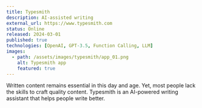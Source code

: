 ```yaml
---
title: Typesmith
description: AI-assisted writing
external_url: https://www.typesmith.com
status: Online
released: 2024-03-01
published: true
technologies: [OpenAI, GPT-3.5, Function Calling, LLM]
images:
  - path: /assets/images/typesmith/app_01.png
    alt: Typesmith app
    featured: true
---
```


Written content remains essential in this day and age. Yet, most people lack the skills to craft quality content. Typesmith is an AI-powered writing assistant that helps people write better.